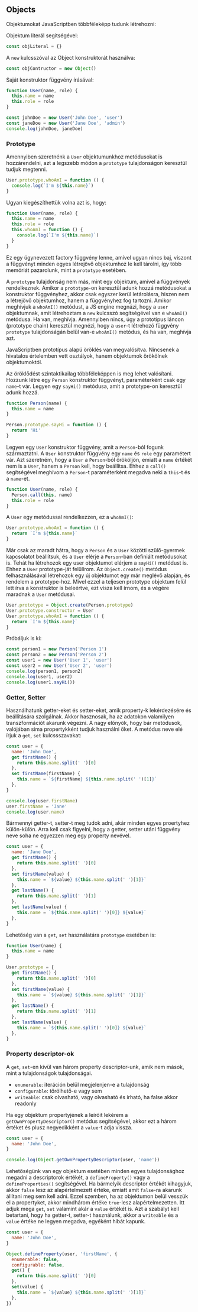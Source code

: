 ## Objects

Objektumokat JavaScriptben többféleképp tudunk létrehozni:

Objektum literál segítségével:

```js
const objLiteral = {}
```

A `new` kulcsszóval az Object konstruktorát használva:

```js
const objContructor = new Object()
```

Saját konstruktor függvény írásával:

```js
function User(name, role) {
  this.name = name
  this.role = role
}

const johnDoe = new User('John Doe', 'user')
const janeDoe = new User('Jane Doe', 'admin')
console.log(johnDoe, janeDoe)
```

### Prototype

Amennyiben szeretnénk a `User` objektumunkhoz metódusokat is hozzárendelni, azt a legszebb módon a `prototype` tulajdonságon keresztül tudjuk megtenni.

```js
User.prototype.whoAmI = function () {
  console.log(`I'm ${this.name}`)
}
```

Ugyan kiegészíthettük volna azt is, hogy:

```js
function User(name, role) {
  this.name = name
  this.role = role
  this.whoAmI = function () {
    console.log(`I'm ${this.name}`)
  }
}
```

Ez egy úgynevezett factory függvény lenne, amivel ugyan nincs baj, viszont a függvényt minden egyes létrejövő objektumhoz le kell tárolni, így több memóriát pazarolunk, mint a `prototype` esetében.

A `prototype` tulajdonság nem más, mint egy objektum, amivel a függvények rendelkeznek. Amikor a `prototype`-on keresztül adunk hozzá metódusokat a konstruktor függvényhez, akkor csak egyszer kerül letárolásra, hiszen nem a létrejövő objektumhoz, hanem a függvényhez fog tartozni. Amikor meghívjuk a `whoAmI()` metódust, a JS engine megnázi, hogy a `user` objektumnak, amit létrehoztam a `new` kulcsszó segítségével van e `whoAmI()` metódusa. Ha van, meghívja. Amennyiben nincs, úgy a prototípus láncon (prototype chain) keresztül megnézi, hogy a `user`-t létrehozó függvény `prototype` tulajdonságán belül van-e `whoAmI()` metódus, és ha van, meghívja azt.

JavaScriptben prototípus alapú öröklés van megvalósítva. Nincsenek a hivatalos értelemben vett osztályok, hanem objektumok örökölnek objektumoktól.

Az öröklődést szintaktikailag többféleképpen is meg lehet valósítani.  
Hozzunk létre egy `Person` konstruktor függvényt, paraméterként csak egy `name`-t vár. Legyen egy `sayHi()` metódusa, amit a prototype-on keresztül adunk hozzá.

```js
function Person(name) {
  this.name = name
}

Person.prototype.sayHi = function () {
  return 'Hi'
}
```

Legyen egy `User` konstruktor függvény, amit a `Person`-ból fogunk származtatni. A `User` konstruktor függvény egy `name` és `role` egy paramétert vár. Azt szeretném, hogy a `User` a `Person`-ból örököljön, emiatt a `name` értékét nem is a `User`, hanem a `Person` kell, hogy beállítsa. Ehhez a `call()` segítségével meghívom a `Person`-t paraméterként megadva neki a `this`-t és a `name`-et.

```js
function User(name, role) {
  Person.call(this, name)
  this.role = role
}
```

A `User` egy metódussal rendelkezzen, ez a `whoAmI()`:

```js
User.prototype.whoAmI = function () {
  return `I'm ${this.name}`
}
```

Már csak az maradt hátra, hogy a `Person` és a `User` közötti szülő-gyermek kapcsolatot beállítsuk, és a `User` elérje a `Person`-ban definiált metódusokat is. Tehát ha létrehozok egy user objektumot elérjem a `sayHi()` metódust is.  
Ehhez a `User` prototype-ját felülírom. Az `Object.create()` metódus felhasználásával létrehozok egy új objektumot egy már meglévő alapján, és rendelem a prototype-hoz. Mivel ezzel a teljesen prototype objektum felül lett írva a konstruktor is beleértve, ezt visza kell írnom, és a végére maradnak a `User` metódusai.

```js
User.prototype = Object.create(Person.prototype)
User.prototype.constructor = User
User.prototype.whoAmI = function () {
  return `I'm ${this.name}`
}
```

Próbáljuk is ki:

```js
const person1 = new Person('Person 1')
const person2 = new Person('Person 2')
const user1 = new User('User 1', 'user')
const user2 = new User('User 2', 'user')
console.log(person1, person2)
console.log(user1, user2)
console.log(user1.sayHi())
```

### Getter, Setter

Használhatunk getter-eket és setter-eket, amik property-k lekérdezésére és beállítására szolgálnak. Akkor hasznosak, ha az adatokon valamilyen transzformációt akarunk végezni. A nagy előnyök, hogy bár metódusok, valójában sima propertykként tudjuk használni őket.
A metódus neve elé írjuk a `get`, `set` kulcssszavakat:

```js
const user = {
  name: 'John Doe',
  get firstName() {
    return this.name.split(' ')[0]
  },
  set firstName(firstName) {
    this.name = `${firstName} ${this.name.split(' ')[1]}`
  },
}

console.log(user.firstName)
user.firstName = 'Jane'
console.log(user.name)
```

Bármennyi getter-t, setter-t meg tudok adni, akár minden egyes proertyhez külön-külön. Arra kell csak figyelni, hogy a getter, setter utáni függvény neve soha ne egyezzen meg egy property nevével.

```js
const user = {
  name: 'Jane Doe',
  get firstName() {
    return this.name.split(' ')[0]
  },
  set firstName(value) {
    this.name = `${value} ${this.name.split(' ')[1]}`
  },
  get lastName() {
    return this.name.split(' ')[1]
  },
  set lastName(value) {
    this.name = `${this.name.split(' ')[0]} ${value}`
  },
}
```

Lehetőség van a `get`, `set` használatára `prototype` esetében is:

```js
function User(name) {
  this.name = name
}

User.prototype = {
  get firstName() {
    return this.name.split(' ')[0]
  },
  set firstName(value) {
    this.name = `${value} ${this.name.split(' ')[1]}`
  },
  get lastName() {
    return this.name.split(' ')[1]
  },
  set lastName(value) {
    this.name = `${this.name.split(' ')[0]} ${value}`
  },
}
```

### Property descriptor-ok

A `get`, `set`-en kívül van három property descriptor-unk, amik nem mások, mint a tulajdonságok tulajdonságai.

- `enumerable`: iteráción belül megjelenjen-e a tulajdonság
- `configurable`: törölhető-e vagy sem
- `writeable`: csak olvasható, vagy olvasható és írható, ha false akkor readonly

Ha egy objektum propertyjének a leíróit lekérem a `getOwnPropertyDescriptor()` metódus segítségével, akkor ezt a három értéket és plusz negyedikként a `value`-t adja vissza.

```js
const user = {
  name: 'John Doe',
}

console.log(Object.getOwnPropertyDescriptor(user, 'name'))
```

Lehetőségünk van egy objektum esetében minden egyes tulajdonsághoz megadni a descriptorok értékét, a `defineProperty()` vagy a `defineProperties()` segítségével. Ha bármelyik descriptor értékét kihagyjuk, akkor `false` lesz az alapértelmezett értéke, emiatt amit `false`-ra akarunk állítani meg sem kell adni. Ezzel szemben, ha az objektumon belül vesszük el a propertyket, akkor mindhárom értéke `true`-lesz alapértelmezetten. Itt adjuk mega `get`, `set` valamint akár a `value` értékét is. Azt a szabályt kell betartani, hogy ha getter-t, setter-t használunk, akkor a `writeable` és a `value` értéke ne legyen megadva, egyéként hibát kapunk.

```js
const user = {
  name: 'John Doe',
}

Object.defineProperty(user, 'firstName', {
  enumerable: false,
  configurable: false,
  get() {
    return this.name.split(' ')[0]
  },
  set(value) {
    this.name = `${value} ${this.name.split(' ')[1]}`
  },
})
```
